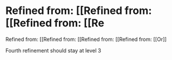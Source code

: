 # Refined from: [[Refined from: [[Refined from: [[Re

Refined from: [[Refined from: [[Refined from: [[Refined from: [[Or]]

Fourth refinement should stay at level 3